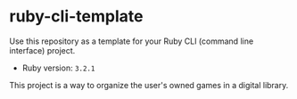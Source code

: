# ruby-cli-template

Use this repository as a template for your Ruby CLI (command line interface) project.

- Ruby version: `3.2.1`

This project is a way to organize the user's owned games in a digital library.
